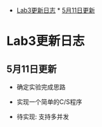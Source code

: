 * [Lab3更新日志](#Lab3更新日志)
		* [5月11日更新](#5月11日更新)


# Lab3更新日志

## 5月11日更新
- 确定实验完成思路
- 实现一个简单的C/S程序

- 待实现:
	支持多并发
